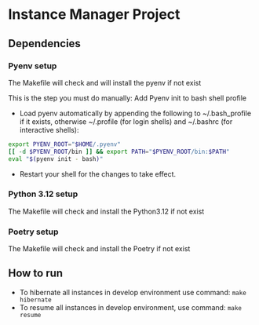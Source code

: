 # Instance Manager Project

## Dependencies

### Pyenv setup

The Makefile will check and will install the pyenv if not exist

This is the step you must do manually: Add Pyenv init to bash shell profile

- Load pyenv automatically by appending the following to ~/.bash_profile if it exists,
  otherwise ~/.profile (for login shells) and ~/.bashrc (for interactive shells):

```bash
export PYENV_ROOT="$HOME/.pyenv"
[[ -d $PYENV_ROOT/bin ]] && export PATH="$PYENV_ROOT/bin:$PATH"
eval "$(pyenv init - bash)"
```

- Restart your shell for the changes to take effect.

### Python 3.12 setup

The Makefile will check and install the Python3.12 if not exist

### Poetry setup

The Makefile will check and install the Poetry if not exist

## How to run

- To hibernate all instances in develop environment use command: `make hibernate`
- To resume all instances in develop environment, use command: `make resume`
